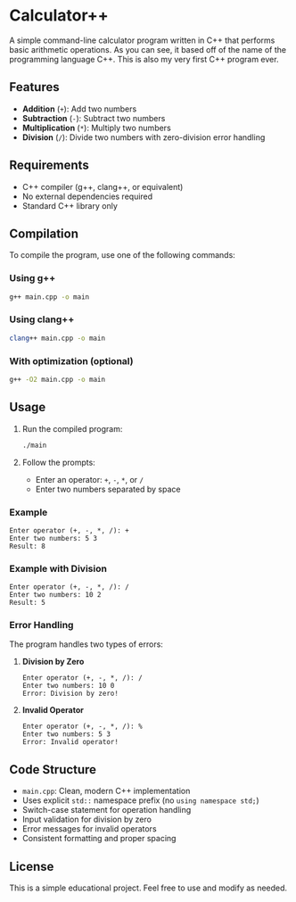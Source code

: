 # Calculator++

A simple command-line calculator program written in C++ that performs basic arithmetic operations. As you can see, it based off of the name of the programming language C++. This is also my very first C++ program ever.

## Features

- **Addition** (`+`): Add two numbers
- **Subtraction** (`-`): Subtract two numbers
- **Multiplication** (`*`): Multiply two numbers
- **Division** (`/`): Divide two numbers with zero-division error handling

## Requirements

- C++ compiler (g++, clang++, or equivalent)
- No external dependencies required
- Standard C++ library only

## Compilation

To compile the program, use one of the following commands:

### Using g++
```bash
g++ main.cpp -o main
```

### Using clang++
```bash
clang++ main.cpp -o main
```

### With optimization (optional)
```bash
g++ -O2 main.cpp -o main
```

## Usage

1. Run the compiled program:
   ```bash
   ./main
   ```

2. Follow the prompts:
   - Enter an operator: `+`, `-`, `*`, or `/`
   - Enter two numbers separated by space

### Example

```
Enter operator (+, -, *, /): +
Enter two numbers: 5 3
Result: 8
```

### Example with Division
```
Enter operator (+, -, *, /): /
Enter two numbers: 10 2
Result: 5
```

### Error Handling

The program handles two types of errors:

1. **Division by Zero**
   ```
   Enter operator (+, -, *, /): /
   Enter two numbers: 10 0
   Error: Division by zero!
   ```

2. **Invalid Operator**
   ```
   Enter operator (+, -, *, /): %
   Enter two numbers: 5 3
   Error: Invalid operator!
   ```

## Code Structure

- `main.cpp`: Clean, modern C++ implementation
- Uses explicit `std::` namespace prefix (no `using namespace std;`)
- Switch-case statement for operation handling
- Input validation for division by zero
- Error messages for invalid operators
- Consistent formatting and proper spacing

## License

This is a simple educational project. Feel free to use and modify as needed.
